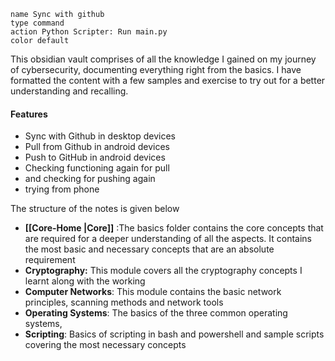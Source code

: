 
```button
name Sync with github
type command
action Python Scripter: Run main.py
color default
```
This obsidian vault comprises of all the knowledge I gained on my journey of cybersecurity, documenting everything right from the basics. I have formatted the content with a few samples and exercise to try out for a better understanding and recalling.

#### Features
- Sync with Github in desktop devices
- Pull from Github in android devices
- Push to GitHub in android devices
- Checking functioning again for pull
- and checking for pushing again
- trying from phone

The structure of the notes is given below
- **[[Core-Home |Core]]** :The basics folder contains the core concepts that are required for a deeper understanding of all the aspects. It contains the most basic and necessary concepts that are an absolute requirement 
- **Cryptography:** This module covers all the cryptography concepts I learnt along with the working
- **Computer Networks**: This module contains the basic network principles, scanning methods and network tools
- **Operating Systems**: The basics of the three common operating systems, 
- **Scripting**: Basics of scripting in bash and powershell and sample scripts covering the most necessary concepts 
